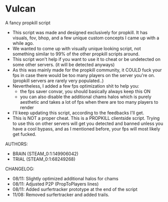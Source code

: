 # Vulcan
A fancy propkill script

   - This script was made and designed exclusively for propkill. It has visuals, fov, bhop, and a few unique custom concepts I came up with a while ago.
   - We wanted to come up with visually unique looking script, not something similar to 99% of the other propkill scripts around.
   - This script won't help if you want to use it to cheat or be undetected on some other servers. (it will be detected anyways)
   - As this was mainly made for the propkill community, it COULD fuck your fps in case there would be too many players on the server you're on. (propkill servers are rarely very     populated..)
   - Nevertheless, I added a few fps optimization shit to help you: 
   	   - the fps saver convar, you should basically always keep this ON
   	   - you can also disable the additional chams halos which is purely aesthetic and takes a lot of fps when there are too many players to render
   - I'll keep updating this script, according to the feedbacks I'll get.
   - This is NOT a proper cheat. This is a PROPKILL clientside script. Trying to use this on other servers will get you detected and banned unless you have a cool bypass, and as I    mentioned before, your fps will most likely get fucked.
  
AUTHORS:
  - BRAIN (STEAM_0:1:149906042)
  - TRIAL (STEAM_0:1:68249268)

CHANGELOG:
   - 08/11: Slightly optimized additional halos for chams
   - 08/11: Adjusted P2P (PropToPlayers lines)
   - 08/11: Added surfertracker prototype at the end of the script
   - 11/08: Removed surfertracker and added trails.
